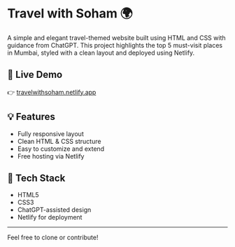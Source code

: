 # Travel with Soham 🌍

A simple and elegant travel-themed website built using HTML and CSS with guidance from ChatGPT. This project highlights the top 5 must-visit places in Mumbai, styled with a clean layout and deployed using Netlify.

## 🔗 Live Demo  
👉 [travelwithsoham.netlify.app](https://travelwithsoham.netlify.app)

## 💡 Features
- Fully responsive layout
- Clean HTML & CSS structure
- Easy to customize and extend
- Free hosting via Netlify

## 🚀 Tech Stack
- HTML5
- CSS3
- ChatGPT-assisted design
- Netlify for deployment

---

Feel free to clone or contribute!
